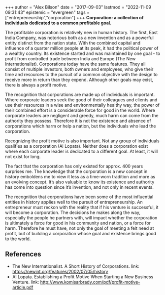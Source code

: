 +++
author = "Alex Bilson"
date = "2017-09-03"
lastmod = "2022-11-09 09:31:43"
epistemic = "evergreen"
tags = ["entrepreneurship","corporation"]
+++
**Corporation: a collection of individuals dedicated to a common profitable goal.**

The profitable corporation is relatively new in human history.  The first, East India Company, was notorious both as a new invention and as a powerful entity distinct from the nation state.  With the combined capital and influence of a quarter million people at its peak, it had the political power of a wealthy country.  Its existence started and was maintained by one goal - to profit from controlled trade between India and Europe (The New Internationalist).
Corporations today have the same features.  They all consist of multiple investors, both owners and employees, who give their time and resources to the pursuit of a common objective with the design to receive more in return than they expend.  Although other goals may exist, there is always a profit motive.

The recognition that corporations are made up of individuals is important.  Where corporate leaders seek the good of their colleagues and clients and use their resources in a wise and environmentally healthy way, the power of their combined effort is a considerable force for good in the world.  Where corporate leaders are negligent and greedy, much harm can come from the authority they possess.  Therefore it is not the existence and absence of corporations which harm or help a nation, but the individuals who lead the corporation.

Recognizing the profit motive is also important.  Not any group of individuals qualifies as a corporation (Al Lopata).  Neither does a corporation exist where each corporate leader is dedicated to a different goal.  At least, it will not exist for long.

The fact that the corporation has only existed for approx. 400 years surprises me.  The knowledge that the corporation is a new concept in history emboldens me to view it less as a time-worn tradition and more as an evolving concept.  It’s also valuable to know its existence and authority has come into question since it’s invention, and not only in recent events.

The recognition that corporations have been some of the most influential entities in history applies well to the pursuit of entrepreneurship.  An entrepreneur must reckon with the reality that if his venture is successful, it will become a corporation.  The decisions he makes along the way, especially the people he partners with, will impact whether the corporation is ultimately a force for good in his community and nation, or a force for harm.  Therefore he must have, not only the goal of meeting a felt need at profit, but of building a corporation whose goal and existence brings good to the world.

## References

- The New Internationalist. A Short History of Corporations. link: https://newint.org/features/2002/07/05/history
- Al Lopata. Establishing a Profit Motive When Starting a New Business Venture. link: http://www.komisarbrady.com/pdf/profit-motive-article.pdf
